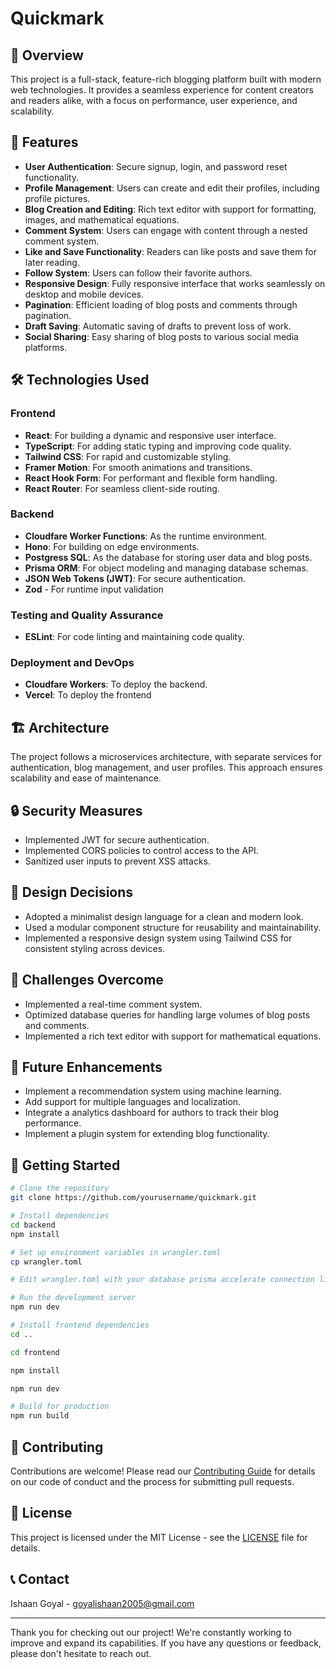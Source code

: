 # Quickmark

## 🚀 Overview

This project is a full-stack, feature-rich blogging platform built with modern web technologies. It provides a seamless experience for content creators and readers alike, with a focus on performance, user experience, and scalability.

## 🌟 Features

- **User Authentication**: Secure signup, login, and password reset functionality.
- **Profile Management**: Users can create and edit their profiles, including profile pictures.
- **Blog Creation and Editing**: Rich text editor with support for formatting, images, and mathematical equations.
- **Comment System**: Users can engage with content through a nested comment system.
- **Like and Save Functionality**: Readers can like posts and save them for later reading.
- **Follow System**: Users can follow their favorite authors.
- **Responsive Design**: Fully responsive interface that works seamlessly on desktop and mobile devices.
- **Pagination**: Efficient loading of blog posts and comments through pagination.
- **Draft Saving**: Automatic saving of drafts to prevent loss of work.
- **Social Sharing**: Easy sharing of blog posts to various social media platforms.

## 🛠 Technologies Used

### Frontend

- **React**: For building a dynamic and responsive user interface.
- **TypeScript**: For adding static typing and improving code quality.
- **Tailwind CSS**: For rapid and customizable styling.
- **Framer Motion**: For smooth animations and transitions.
- **React Hook Form**: For performant and flexible form handling.
- **React Router**: For seamless client-side routing.

### Backend

- **Cloudfare Worker Functions**: As the runtime environment.
- **Hono**: For building on edge environments.
- **Postgress SQL**: As the database for storing user data and blog posts.
- **Prisma ORM**: For object modeling and managing database schemas.
- **JSON Web Tokens (JWT)**: For secure authentication.
- **Zod** - For runtime input validation

### Testing and Quality Assurance

- **ESLint**: For code linting and maintaining code quality.

### Deployment and DevOps

- **Cloudfare Workers**: To deploy the backend.
- **Vercel**: To deploy the frontend

## 🏗 Architecture

The project follows a microservices architecture, with separate services for authentication, blog management, and user profiles. This approach ensures scalability and ease of maintenance.

## 🔒 Security Measures

- Implemented JWT for secure authentication.
- Implemented CORS policies to control access to the API.
- Sanitized user inputs to prevent XSS attacks.

## 🎨 Design Decisions

- Adopted a minimalist design language for a clean and modern look.
- Used a modular component structure for reusability and maintainability.
- Implemented a responsive design system using Tailwind CSS for consistent styling across devices.

## 🚧 Challenges Overcome

- Implemented a real-time comment system.
- Optimized database queries for handling large volumes of blog posts and comments.
- Implemented a rich text editor with support for mathematical equations.

## 🔮 Future Enhancements

- Implement a recommendation system using machine learning.
- Add support for multiple languages and localization.
- Integrate a analytics dashboard for authors to track their blog performance.
- Implement a plugin system for extending blog functionality.

## 🚀 Getting Started

```bash
# Clone the repository
git clone https://github.com/yourusername/quickmark.git

# Install dependencies
cd backend
npm install

# Set up environment variables in wrangler.toml
cp wrangler.toml

# Edit wrangler.toml with your database prisma accelerate connection link and JWT secret key

# Run the development server
npm run dev

# Install frontend dependencies
cd ..

cd frontend

npm install

npm run dev

# Build for production
npm run build

```

## 🤝 Contributing

Contributions are welcome! Please read our [Contributing Guide](CONTRIBUTING.md) for details on our code of conduct and the process for submitting pull requests.

## 📄 License

This project is licensed under the MIT License - see the [LICENSE](LICENSE) file for details.

## 📞 Contact

Ishaan Goyal - [goyalishaan2005@gmail.com](mailto:goyalishaan2005@gmail.com)

---

Thank you for checking out our project! We're constantly working to improve and expand its capabilities. If you have any questions or feedback, please don't hesitate to reach out.

